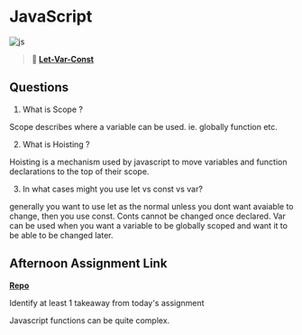 # JavaScript

![js](https://bcw.blob.core.windows.net/public/img/courses/js.gif)

> **📖 [Let-Var-Const](https://codeworksacademy.com/fs-student-guide/resources/wk2/01-Let-Var-Const)**

## Questions

1. What is Scope ?

Scope describes where a variable can be used. ie. globally function etc.

2. What is Hoisting ?

Hoisting is a mechanism used by javascript to move variables and function declarations to the top of their scope.

3. In what cases might you use let vs const vs var?

generally you want to use let as the normal unless you dont want avaiable to change, then you use const. 
Conts cannot be changed once declared. Var can be used when you want a variable to be globally scoped and want it to be able to be changed later.

## Afternoon Assignment Link

**[Repo](https://github.com/GregBullington?tab=repositories)**

Identify at least 1 takeaway from today's assignment

Javascript functions can be quite complex.
